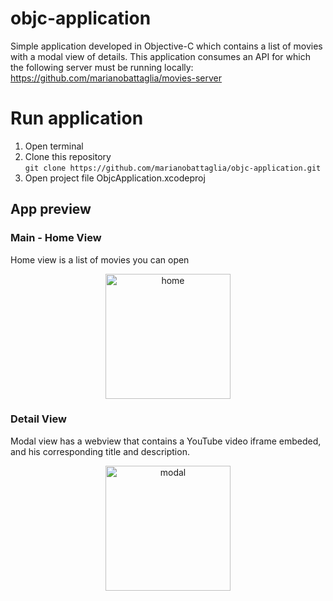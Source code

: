 # objc-application
Simple application developed in Objective-C which contains a list of movies with a modal view of details. 
This application consumes an API for which the following server must be running locally: https://github.com/marianobattaglia/movies-server

# Run application
1. Open terminal 
2. Clone this repository\
   `git clone https://github.com/marianobattaglia/objc-application.git`
3. Open project file ObjcApplication.xcodeproj

## App preview

### Main - Home View

Home view is a list of movies you can open
<p align="center">
  <img src="https://user-images.githubusercontent.com/94753551/212729613-e8c4b79c-3ee8-4d27-8132-71aea9586b8e.png" alt="home" width="200"/>
</p>



### Detail View

Modal view has a webview that contains a YouTube video iframe embeded, and his corresponding title and description.
<p align="center">
  <img src="https://user-images.githubusercontent.com/94753551/212729678-8ad11c0b-3f21-45f0-b854-5a5958a3569f.png" alt="modal" width="200"/>
</p>
